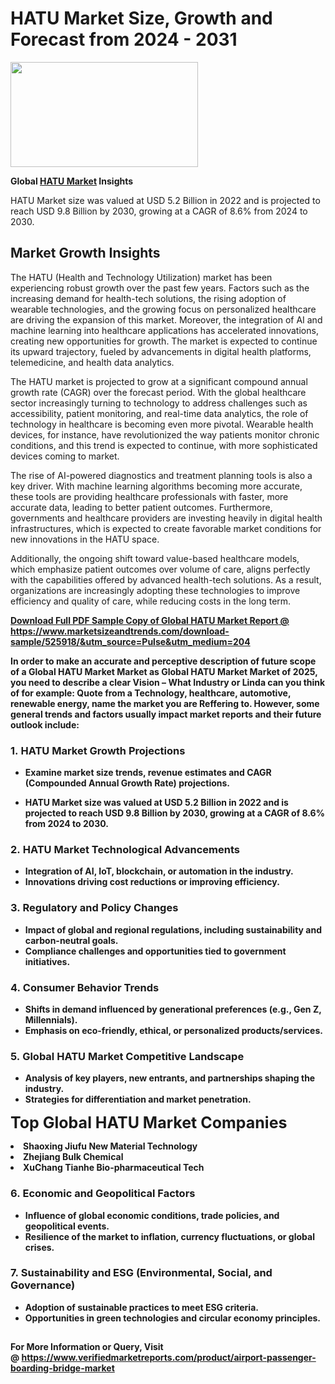 <H1>HATU Market Size, Growth and Forecast from 2024 - 2031</H1><img class="aligncenter size-medium wp-image-584254" src="https://thirdeyenews.in/wp-content/uploads/2024/09/Global-Market-Research-300x168.jpeg" alt="" width="300" height="168" /><p><strong>Global&nbsp;<a href="https://www.marketsizeandtrends.com/download-sample/525918/&amp;utm_source=Pulse&amp;utm_medium=204">HATU Market</a> Insights</strong></p><p>HATU Market size was valued at USD 5.2 Billion in 2022 and is projected to reach USD 9.8 Billion by 2030, growing at a CAGR of 8.6% from 2024 to 2030.</p><p><h2>Market Growth Insights</h2> <p>The HATU (Health and Technology Utilization) market has been experiencing robust growth over the past few years. Factors such as the increasing demand for health-tech solutions, the rising adoption of wearable technologies, and the growing focus on personalized healthcare are driving the expansion of this market. Moreover, the integration of AI and machine learning into healthcare applications has accelerated innovations, creating new opportunities for growth. The market is expected to continue its upward trajectory, fueled by advancements in digital health platforms, telemedicine, and health data analytics.</p> <p><strong><a href="#"></a></strong></p> <p>The HATU market is projected to grow at a significant compound annual growth rate (CAGR) over the forecast period. With the global healthcare sector increasingly turning to technology to address challenges such as accessibility, patient monitoring, and real-time data analytics, the role of technology in healthcare is becoming even more pivotal. Wearable health devices, for instance, have revolutionized the way patients monitor chronic conditions, and this trend is expected to continue, with more sophisticated devices coming to market.</p> <p>The rise of AI-powered diagnostics and treatment planning tools is also a key driver. With machine learning algorithms becoming more accurate, these tools are providing healthcare professionals with faster, more accurate data, leading to better patient outcomes. Furthermore, governments and healthcare providers are investing heavily in digital health infrastructures, which is expected to create favorable market conditions for new innovations in the HATU space.</p> <p>Additionally, the ongoing shift toward value-based healthcare models, which emphasize patient outcomes over volume of care, aligns perfectly with the capabilities offered by advanced health-tech solutions. As a result, organizations are increasingly adopting these technologies to improve efficiency and quality of care, while reducing costs in the long term.</p> <p><strong><a href="#"></p><p><span class=""><strong>Download Full PDF Sample Copy of Global HATU Market Report</strong> @ <a href="https://www.marketsizeandtrends.com/download-sample/525918/&amp;utm_source=Pulse&amp;utm_medium=204" target="_blank">https://www.marketsizeandtrends.com/download-sample/525918/&amp;utm_source=Pulse&amp;utm_medium=204</a></span></p><p>In order to make an accurate and perceptive description of future scope of a Global&nbsp;HATU Market Market as Global&nbsp;HATU Market Market of 2025, you need to describe a clear Vision &ndash; What Industry or Linda can you think of for example: Quote from a Technology, healthcare, automotive, renewable energy, name the market you are Reffering to. However, some general trends and factors usually impact market reports and their future outlook include:</p><h3>1.&nbsp;<strong>HATU Market Growth Projections</strong></h3><ul><li>Examine market size trends, revenue estimates and CAGR (Compounded Annual Growth Rate) projections.</li><li><p>HATU Market size was valued at USD 5.2 Billion in 2022 and is projected to reach USD 9.8 Billion by 2030, growing at a CAGR of 8.6% from 2024 to 2030.</p></li></ul><h3>2.&nbsp;<strong>HATU Market Technological Advancements</strong></h3><ul><li>Integration of AI, IoT, blockchain, or automation in the industry.</li><li>Innovations driving cost reductions or improving efficiency.</li></ul><h3>3.&nbsp;<strong>Regulatory and Policy Changes</strong></h3><ul><li>Impact of global and regional regulations, including sustainability and carbon-neutral goals.</li><li>Compliance challenges and opportunities tied to government initiatives.</li></ul><h3>4.&nbsp;<strong>Consumer Behavior Trends</strong></h3><ul><li>Shifts in demand influenced by generational preferences (e.g., Gen Z, Millennials).</li><li>Emphasis on eco-friendly, ethical, or personalized products/services.</li></ul><h3>5.&nbsp;<strong>Global HATU Market Competitive Landscape</strong></h3><ul><li>Analysis of key players, new entrants, and partnerships shaping the industry.</li><li>Strategies for differentiation and market penetration.</li></ul><p data-pm-slice="1 1 []"><span style="color: inherit; font-family: inherit; font-size: 25px;">Top Global HATU Market Companies</span></p><div class="" data-test-id=""><p><li>Shaoxing Jiufu New Material Technology</li><li> Zhejiang Bulk Chemical</li><li> XuChang Tianhe Bio-pharmaceutical Tech</li></p></div><h3>6.&nbsp;<strong>Economic and Geopolitical Factors</strong></h3><ul><li>Influence of global economic conditions, trade policies, and geopolitical events.</li><li>Resilience of the market to inflation, currency fluctuations, or global crises.</li></ul><h3>7.&nbsp;<strong>Sustainability and ESG (Environmental, Social, and Governance)</strong></h3><ul><li>Adoption of sustainable practices to meet ESG criteria.</li><li>Opportunities in green technologies and circular economy principles.</li></ul><h2><strong style="font-size: 14px;">For More Information or Query, Visit @&nbsp;</strong><a style="background-color: #ffffff; font-size: 14px;" href="https://www.marketsizeandtrends.com/report/hatu-market/" target="_blank">https://www.verifiedmarketreports.com/product/airport-passenger-boarding-bridge-market</a></h2>
